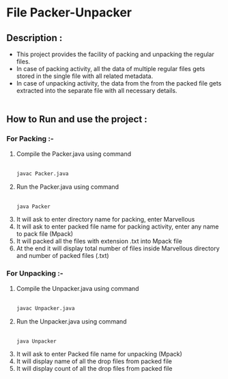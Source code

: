# File Packer-Unpacker

## Description :
- This project provides the facility of packing and unpacking the regular 
files. </br>
- In case of packing activity, all the data of multiple regular files gets 
stored in the single file with all related metadata. </br>
- In case of unpacking activity, the data from the from the packed file 
gets extracted into the separate file with all necessary details. </br> </br>

## How to Run and use the project :
### For Packing :-
1) Compile the Packer.java using command </br> </br>
   ```sh
   javac Packer.java
   ```
3) Run the Packer.java using command </br> </br>
   ```sh
   java Packer
   ```
4) It will ask to enter directory name for packing, enter Marvellous
5) It will ask to enter packed file name for packing activity, enter any name to pack file (Mpack)
6) It will packed all the files with extension .txt into Mpack file
7) At the end it will display total number of files inside Marvellous directory and number of packed files (.txt)
   
### For Unpacking :-
1) Compile the Unpacker.java using command </br> </br>
   ```sh
   javac Unpacker.java
   ```
2) Run the Unpacker.java using command </br> </br>
   ```sh
   java Unpacker
   ```
3) It will ask to enter Packed file name for unpacking (Mpack)
4) It will display name of all the drop files from packed file
5) It will display count of all the drop files from packed file
